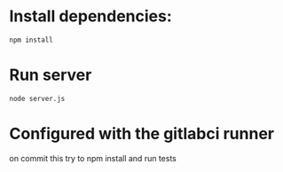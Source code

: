 # Install dependencies:
```npm install```
# Run server
```node server.js```
# Configured with the gitlabci runner
on commit this try to npm install and run tests